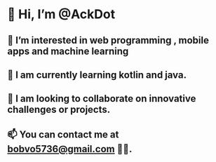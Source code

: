 # 👋 Hi, I’m @AckDot
## 👀 I’m interested in web programming , mobile apps and machine learning
## 🌱 I am currently learning kotlin and java.
## 💞️ I am looking to collaborate on innovative challenges or projects. 
## 📫 You can contact me at bobvo5736@gmail.com 🧐🍷.

<!---
AckDot/AckDot is a ✨ special ✨ repository because its `README.md` (this file) appears on your GitHub profile.
You can click the Preview link to take a look at your changes.
--->
